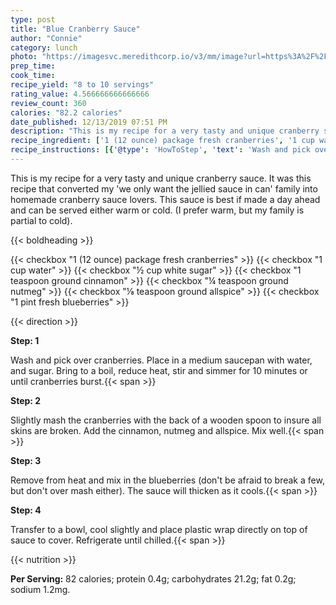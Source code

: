 ```yaml
---
type: post
title: "Blue Cranberry Sauce"
author: "Connie"
category: lunch
photo: "https://imagesvc.meredithcorp.io/v3/mm/image?url=https%3A%2F%2Fimages.media-allrecipes.com%2Fuserphotos%2F7363035.jpg"
prep_time: 
cook_time: 
recipe_yield: "8 to 10 servings"
rating_value: 4.566666666666666
review_count: 360
calories: "82.2 calories"
date_published: 12/13/2019 07:51 PM
description: "This is my recipe for a very tasty and unique cranberry sauce.  It was this recipe that converted my 'we only want the jellied sauce in can' family into homemade cranberry sauce lovers. This sauce is best if made a day ahead and can be served either warm or cold.  (I prefer warm, but my family is partial to cold)."
recipe_ingredient: ['1 (12 ounce) package fresh cranberries', '1 cup water', '½ cup white sugar', '1 teaspoon ground cinnamon', '¼ teaspoon ground nutmeg', '⅛ teaspoon ground allspice', '1 pint fresh blueberries']
recipe_instructions: [{'@type': 'HowToStep', 'text': 'Wash and pick over cranberries. Place in a medium saucepan with water, and sugar. Bring to a boil, reduce heat, stir and simmer for 10 minutes or until cranberries burst.\n'}, {'@type': 'HowToStep', 'text': 'Slightly mash the cranberries with the back of a wooden spoon to insure all skins are broken. Add the cinnamon, nutmeg and allspice. Mix well.\n'}, {'@type': 'HowToStep', 'text': "Remove from heat and mix in the blueberries (don't be afraid to break a few, but don't over mash either). The sauce will thicken as it cools.\n"}, {'@type': 'HowToStep', 'text': 'Transfer to a bowl, cool slightly and place plastic wrap directly on top of sauce to cover. Refrigerate until chilled.\n'}]
---
```


This is my recipe for a very tasty and unique cranberry sauce.  It was this recipe that converted my 'we only want the jellied sauce in can' family into homemade cranberry sauce lovers. This sauce is best if made a day ahead and can be served either warm or cold.  (I prefer warm, but my family is partial to cold). 

{{< boldheading >}}

{{< checkbox "1 (12 ounce) package fresh cranberries" >}}
{{< checkbox "1 cup water" >}}
{{< checkbox "½ cup white sugar" >}}
{{< checkbox "1 teaspoon ground cinnamon" >}}
{{< checkbox "¼ teaspoon ground nutmeg" >}}
{{< checkbox "⅛ teaspoon ground allspice" >}}
{{< checkbox "1 pint fresh blueberries" >}}


{{< direction >}}

**Step: 1**

Wash and pick over cranberries. Place in a medium saucepan with water, and sugar. Bring to a boil, reduce heat, stir and simmer for 10 minutes or until cranberries burst.{{< span >}}

**Step: 2**

Slightly mash the cranberries with the back of a wooden spoon to insure all skins are broken. Add the cinnamon, nutmeg and allspice. Mix well.{{< span >}}

**Step: 3**

Remove from heat and mix in the blueberries (don't be afraid to break a few, but don't over mash either). The sauce will thicken as it cools.{{< span >}}

**Step: 4**

Transfer to a bowl, cool slightly and place plastic wrap directly on top of sauce to cover. Refrigerate until chilled.{{< span >}}

{{< nutrition >}}

**Per Serving:** 82 calories; protein 0.4g; carbohydrates 21.2g; fat 0.2g; sodium 1.2mg.
